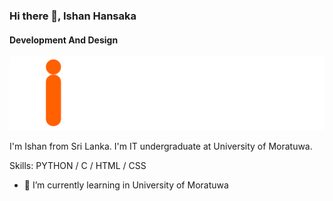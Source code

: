 ### Hi there 👋, Ishan Hansaka
#### Development And Design
![Development And Design](https://github.com/IshanHansaka/IshanHansaka/blob/main/Untitled-1.png?raw=true)

I'm Ishan from Sri Lanka. I'm IT undergraduate at University of Moratuwa.

Skills: PYTHON / C / HTML / CSS

- 🌱 I’m currently learning in University of Moratuwa 




